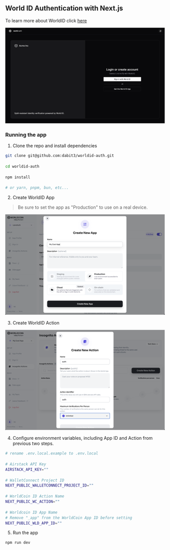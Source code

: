 ## World ID Authentication with Next.js

To learn more about WorldID click [here](https://docs.worldcoin.org/)

<img
  src="worldid.png"
  width="800"
/>

### Running the app

1. Clone the repo and install dependencies

```sh
git clone git@github.com:dabit3/worldid-auth.git

cd worldid-auth

npm install

# or yarn, pnpm, bun, etc...
```

2. Create WorldID App

> Be sure to set the app as "Production" to use on a real device.

<img
  src="wcid-app.png"
  width="700"
/>

3. Create WorldID Action

<img
  src="wcid-action.png"
  width="700"
/>

4. Configure environment variables, including App ID and Action from previous two steps.

```sh
# rename .env.local.example to .env.local

# Airstack API Key
AIRSTACK_API_KEY=""

# WalletConnect Project ID
NEXT_PUBLIC_WALLETCONNECT_PROJECT_ID=""

# WorldCoin ID Action Name
NEXT_PUBLIC_WC_ACTION=""

# Worldcoin ID App Name
# Remove "_app" from the WorldCoin App ID before setting
NEXT_PUBLIC_WLD_APP_ID=""
```

5. Run the app

```sh
npm run dev
```
